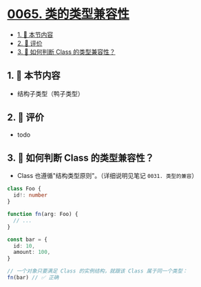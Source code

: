 # [0065. 类的类型兼容性](https://github.com/tnotesjs/TNotes.typescript/tree/main/notes/0065.%20%E7%B1%BB%E7%9A%84%E7%B1%BB%E5%9E%8B%E5%85%BC%E5%AE%B9%E6%80%A7)

<!-- region:toc -->

- [1. 🎯 本节内容](#1--本节内容)
- [2. 🫧 评价](#2--评价)
- [3. 🤔 如何判断 Class 的类型兼容性？](#3--如何判断-class-的类型兼容性)

<!-- endregion:toc -->

## 1. 🎯 本节内容

- 结构子类型（鸭子类型）

## 2. 🫧 评价

- todo

## 3. 🤔 如何判断 Class 的类型兼容性？

- Class 也遵循"结构类型原则"。（详细说明见笔记 `0031. 类型的兼容`）

```ts
class Foo {
  id!: number
}

function fn(arg: Foo) {
  // ...
}

const bar = {
  id: 10,
  amount: 100,
}

// 一个对象只要满足 Class 的实例结构，就跟该 Class 属于同一个类型：
fn(bar) // ✅ 正确
```
